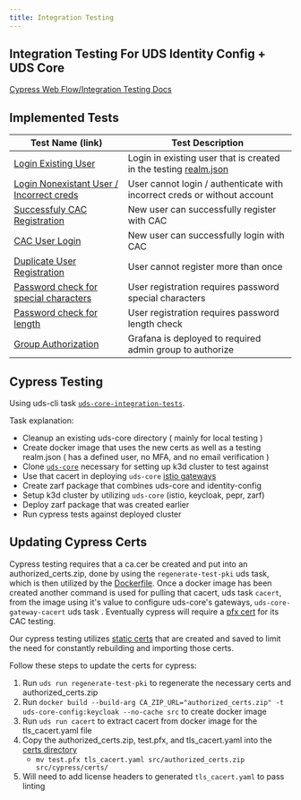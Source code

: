```yaml
---
title: Integration Testing
---
```


## Integration Testing For UDS Identity Config + UDS Core

[Cypress Web Flow/Integration Testing Docs](https://docs.cypress.io/guides/overview/why-cypress)

## Implemented Tests

| Test Name (link) | Test Description |
|------------------|------------------|
| [Login Existing User](https://github.com/defenseunicorns/uds-identity-config/blob/main/src/test/cypress/e2e/login.cy.ts) | Login in existing user that is created in the testing [realm.json](https://github.com/defenseunicorns/uds-identity-config/blob/main/src/test/cypress/realm.json) |
| [Login Nonexistant User / Incorrect creds](https://github.com/defenseunicorns/uds-identity-config/blob/main/src/test/cypress/e2e/login.cy.ts) | User cannot login / authenticate with incorrect creds or without account |
| [Successfuly CAC Registration](https://github.com/defenseunicorns/uds-identity-config/blob/main/src/test/cypress/e2e/registration.cy.ts) | New user can successfully register with CAC |
| [CAC User Login](https://github.com/defenseunicorns/uds-identity-config/blob/main/src/test/cypress/e2e/registration.cy.ts) | New user can successfully login with CAC |
| [Duplicate User Registration](https://github.com/defenseunicorns/uds-identity-config/blob/main/src/test/cypress/e2e/registration.cy.ts) | User cannot register more than once |
| [Password check for special characters](https://github.com/defenseunicorns/uds-identity-config/blob/main/src/test/cypress/e2e/registration.cy.ts) | User registration requires password special characters |
| [Password check for length](https://github.com/defenseunicorns/uds-identity-config/blob/main/src/test/cypress/e2e/registration.cy.ts) | User registration requires password length check |
| [Group Authorization](https://github.com/defenseunicorns/uds-identity-config/blob/main/src/test/cypress/e2e/group-authz.cy.ts) | Grafana is deployed to required admin group to authorize |

## Cypress Testing

Using uds-cli task [`uds-core-integration-tests`](https://github.com/defenseunicorns/uds-identity-config/blob/main/tasks.yaml).

Task explanation:

- Cleanup an existing uds-core directory ( mainly for local testing )
- Create docker image that uses the new certs as well as a testing realm.json ( has a defined user, no MFA, and no email verification )
- Clone [`uds-core`](https://github.com/defenseunicorns/uds-core) necessary for setting up k3d cluster to test against
- Use that cacert in deploying `uds-core` [istio gateways](https://github.com/defenseunicorns/uds-core/tree/main/src/istio/values)
- Create zarf package that combines uds-core and identity-config
- Setup k3d cluster by utilizing `uds-core` (istio, keycloak, pepr, zarf)
- Deploy zarf package that was created earlier
- Run cypress tests against deployed cluster

## Updating Cypress Certs

Cypress testing requires that a ca.cer be created and put into an authorized_certs.zip, done by using the `regenerate-test-pki` uds task, which is then utilized by the [Dockerfile](https://github.com/defenseunicorns/uds-identity-config/blob/main/src/Dockerfile). Once a docker image has been created another command is used for pulling that cacert, uds task `cacert`, from the image using it's value to configure uds-core's gateways, `uds-core-gateway-cacert` uds task . Eventually cypress will require a [pfx cert](https://github.com/defenseunicorns/uds-identity-config/blob/main/src/test/cypress/cypress.config.ts) for its CAC testing.

Our cypress testing utilizes [static certs](https://github.com/defenseunicorns/uds-identity-config/tree/main/src/test/cypress/certs) that are created and saved to limit the need for constantly rebuilding and importing those certs.

Follow these steps to update the certs for cypress:

1. Run `uds run regenerate-test-pki` to regenerate the necessary certs and authorized_certs.zip
2. Run `docker build --build-arg CA_ZIP_URL="authorized_certs.zip" -t uds-core-config:keycloak --no-cache src` to create docker image
3. Run `uds run cacert` to extract cacert from docker image for the tls_cacert.yaml file
4. Copy the authorized_certs.zip, test.pfx, and tls_cacert.yaml into the [certs directory](https://github.com/defenseunicorns/uds-identity-config/tree/main/src/test/cypress/certs)
   - `mv test.pfx tls_cacert.yaml src/authorized_certs.zip src/cypress/certs/`
5. Will need to add license headers to generated `tls_cacert.yaml` to pass linting
